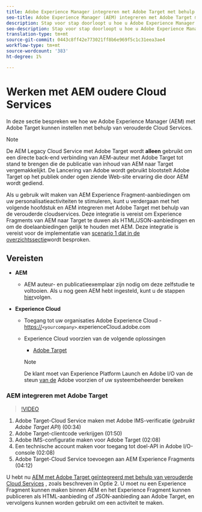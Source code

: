 ```yaml
---
title: Adobe Experience Manager integreren met Adobe Target met behulp van Cloud Services
seo-title: Adobe Experience Manager (AEM) integreren met Adobe Target met behulp van verouderde Cloud Services
description: Stap voor stap doorloopt u hoe u Adobe Experience Manager (AEM) met Adobe Target kunt integreren met AEM Cloud Service
seo-description: Stap voor stap doorloopt u hoe u Adobe Experience Manager (AEM) met Adobe Target kunt integreren met AEM Cloud Service
translation-type: tm+mt
source-git-commit: 0443c8ff42e773021ff8b6e969f5c1c31eea3ae4
workflow-type: tm+mt
source-wordcount: '383'
ht-degree: 1%

---
```



# Werken met AEM oudere Cloud Services

In deze sectie bespreken we hoe we Adobe Experience Manager (AEM) met Adobe Target kunnen instellen met behulp van verouderde Cloud Services.

>[!NOTE]
>
> De AEM Legacy Cloud Service met Adobe Target wordt **alleen** gebruikt om een directe back-end verbinding van AEM-auteur met Adobe Target tot stand te brengen die de publicatie van inhoud van AEM naar Target vergemakkelijkt. De Lancering van Adobe wordt gebruikt blootstelt Adobe Target op het publiek onder ogen ziende Web-site ervaring die door AEM wordt gediend.

Als u gebruik wilt maken van AEM Experience Fragment-aanbiedingen om uw personalisatieactiviteiten te stimuleren, kunt u verdergaan met het volgende hoofdstuk en AEM integreren met Adobe Target met behulp van de verouderde cloudservices. Deze integratie is vereist om Experience Fragments van AEM naar Target te duwen als HTML/JSON-aanbiedingen en om de doelaanbiedingen gelijk te houden met AEM. Deze integratie is vereist voor de implementatie van [scenario 1 dat in de overzichtssectie](./overview.md#personalization-using-aem-experience-fragment)wordt besproken.

## Vereisten

* **AEM**

   * AEM auteur- en publicatieexemplaar zijn nodig om deze zelfstudie te voltooien. Als u nog geen AEM hebt ingesteld, kunt u de stappen [hier](./implementation.md#set-up-aem)volgen.

* **Experience Cloud**
   * Toegang tot uw organisaties Adobe Experience Cloud - <https://>`<yourcompany>`.experienceCloud.adobe.com
   * Experience Cloud voorzien van de volgende oplossingen
      * [Adobe Target](https://experiencecloud.adobe.com)

      >[!NOTE]
      >
      > De klant moet van Experience Platform Launch en Adobe I/O van de steun [van de](https://helpx.adobe.com/nl/contact/enterprise-support.ec.html) Adobe voorzien of uw systeembeheerder bereiken



### AEM integreren met Adobe Target

>[!VIDEO](https://video.tv.adobe.com/v/28428?quality=12&learn=on)

1. Adobe Target-Cloud Service maken met Adobe IMS-verificatie (*gebruikt Adobe Target API*) (00:34)
2. Adobe Target-clientcode verkrijgen (01:50)
3. Adobe IMS-configuratie maken voor Adobe Target (02:08)
4. Een technische account maken voor toegang tot doel-API in Adobe I/O-console (02:08)
5. Adobe Target-Cloud Service toevoegen aan AEM Experience Fragments (04:12)

U hebt nu [AEM met Adobe Target geïntegreerd met behulp van verouderde Cloud Services](./using-aem-cloud-services.md#integrating-aem-target-options) , zoals beschreven in Optie 2. U moet nu een Experience Fragment kunnen maken binnen AEM en het Experience Fragment kunnen publiceren als HTML-aanbieding of JSON-aanbieding aan Adobe Target, en vervolgens kunnen worden gebruikt om een activiteit te maken.
